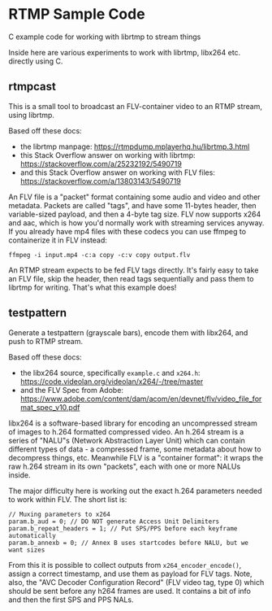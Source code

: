 # RTMP Sample Code
C example code for working with librtmp to stream things

Inside here are various experiments to work with librtmp, libx264 etc. directly using C.

## rtmpcast
This is a small tool to broadcast an FLV-container video to an RTMP stream, using librtmp.

Based off these docs:
* the librtmp manpage: https://rtmpdump.mplayerhq.hu/librtmp.3.html
* this Stack Overflow answer on working with librtmp: https://stackoverflow.com/a/25232192/5490719
* and this Stack Overflow answer on working with FLV files: https://stackoverflow.com/a/13803143/5490719

An FLV file is a "packet" format containing some audio and video and other metadata.  Packets are called "tags", and have some 11-bytes header, then variable-sized payload, and then a 4-byte tag size.  FLV now supports x264 and aac, which is how you'd normally work with streaming services anyway.  If you already have mp4 files with these codecs you can use ffmpeg to containerize it in FLV instead:

`ffmpeg -i input.mp4 -c:a copy -c:v copy output.flv`

An RTMP stream expects to be fed FLV tags directly.  It's fairly easy to take an FLV file, skip the header, then read tags sequentially and pass them to librtmp for writing.  That's what this example does!

## testpattern
Generate a testpattern (grayscale bars), encode them with libx264, and push to RTMP stream.

Based off these docs:
* the libx264 source, specifically `example.c` and `x264.h`: https://code.videolan.org/videolan/x264/-/tree/master
* and the FLV Spec from Adobe: https://www.adobe.com/content/dam/acom/en/devnet/flv/video_file_format_spec_v10.pdf

libx264 is a software-based library for encoding an uncompressed stream of images to h.264 formatted compressed video.  An h.264 stream is a series of "NALU"s (Network Abstraction Layer Unit) which can contain different types of data - a compressed frame, some metadata about how to decompress things, etc.  Meanwhile FLV is a "container format": it wraps the raw h.264 stream in its own "packets", each with one or more NALUs inside.

The major difficulty here is working out the exact h.264 parameters needed to work within FLV.  The short list is:

    // Muxing parameters to x264
    param.b_aud = 0; // DO NOT generate Access Unit Delimiters
    param.b_repeat_headers = 1; // Put SPS/PPS before each keyframe automatically
    param.b_annexb = 0; // Annex B uses startcodes before NALU, but we want sizes

From this it is possible to collect outputs from `x264_encoder_encode()`, assign a correct timestamp, and use them as payload for FLV tags.  Note, also, the "AVC Decoder Configuration Record" (FLV video tag, type 0) which should be sent before any h264 frames are used.  It contains a bit of info and then the first SPS and PPS NALs.
